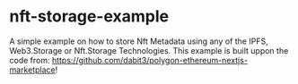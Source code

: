 # nft-storage-example
A simple example on how to store Nft Metadata using any of the IPFS, Web3.Storage or Nft.Storage Technologies.
This example is built uppon the code from: https://github.com/dabit3/polygon-ethereum-nextjs-marketplace!
